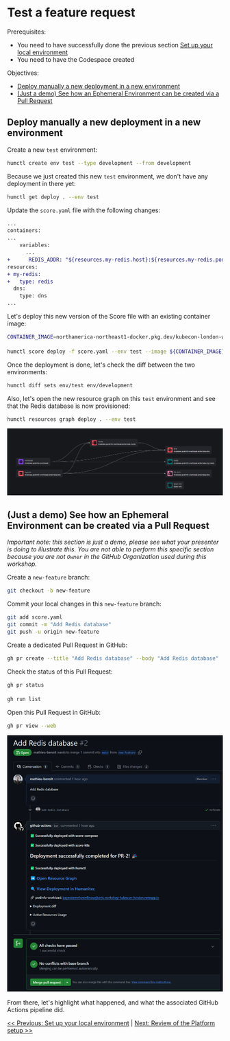 # Test a feature request

Prerequisites:
- You need to have successfully done the previous section [Set up your local environment](codespace.md)
- You need to have the Codespace created

Objectives:
- [Deploy manually a new deployment in a new environment](#deploy-manually-a-new-deployment-in-a-new-environment)
- [(Just a demo) See how an Ephemeral Environment can be created via a Pull Request](#create-an-ephemeral-environment-via-a-pull-request)

## Deploy manually a new deployment in a new environment

Create a new `test` environment:
```bash
humctl create env test --type development --from development
```

Because we just created this new `test` environment, we don't have any deployment in there yet:
```bash
humctl get deploy . --env test
```

Update the `score.yaml` file with the following changes:
```diff
...
containers:
...
    variables:
      ...
+      REDIS_ADDR: "${resources.my-redis.host}:${resources.my-redis.port},user=${resources.my-redis.username},password=${resources.my-redis.password}"
resources:
+ my-redis:
+   type: redis
  dns:
    type: dns
...
```

Let's deploy this new version of the Score file with an existing container image:
```bash
CONTAINER_IMAGE=northamerica-northeast1-docker.pkg.dev/kubecon-london-workshop/kclondon/mabenoit-podinfo:ffd2bc0

humctl score deploy -f score.yaml --env test --image ${CONTAINER_IMAGE} --wait
```

Once the deployment is done, let's check the diff between the two environments:
```bash
humctl diff sets env/test env/development
```

Also, let's open the new resource graph on this `test` environment and see that the Redis database is now provisioned:
```bash
humctl resources graph deploy . --env test
```

![alt text](images/image-14.png)

## (Just a demo) See how an Ephemeral Environment can be created via a Pull Request

_Important note: this section is just a demo, please see what your presenter is doing to illustrate this. You are not able to perform this specific section because you are not `Owner` in the GitHub Organization used during this workshop._

Create a `new-feature` branch:
```bash
git checkout -b new-feature
```

Commit your local changes in this `new-feature` branch:
```bash
git add score.yaml
git commit -m "Add Redis database"
git push -u origin new-feature
```

Create a dedicated Pull Request in GitHub:
```bash
gh pr create --title "Add Redis database" --body "Add Redis database"
```

Check the status of this Pull Request:
```bash
gh pr status

gh run list
```

Open this Pull Request in GitHub:
```bash
gh pr view --web
```

![alt text](images/image-15.png)

From there, let's highlight what happened, and what the associated GitHub Actions pipeline did.

[<< Previous: Set up your local environment](codespace.md) | [Next: Review of the Platform setup >>](platform.md)